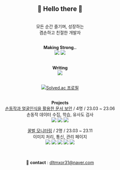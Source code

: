 <div align="center">
  <h2>👋 Hello there 👋</h2>
  
  <br>모든 순간 즐기며, 성장하는<br>
  겸손하고 친절한 개발자<br>

  <!-- <br>몇 달 전에 읽으려고 산 책들<br>
  빠른 시일 내에 다 읽고 독서를 즐기는 습관을 가질 것<br>
  교육 과정도 열심히 잘 따라가서 인턴이 될 것<br>

  <br>결론적으로 친절하고 실력 있는,  협업하고 싶은 개발자가 될 것<br>

  <b> full stack engineer </b> -->

  <br><b>Making Strong..</b><br>
  <img src="https://img.shields.io/badge/C++-00599C?style=flat-square&logo=C%2B%2B&logoColor=white"/>
  <img src="https://img.shields.io/badge/Java-1E8CBE?style=flat-square&logo=java&logoColor=white"/>


  <br><b>Writing</b><br>
  <a href="https://velog.io/@seungtoctoc">
  <img src="https://img.shields.io/badge/velog-20C997?style=flat-square&logo=velog&logoColor=white"/></a>


  <br><a href="https://solved.ac/dltmxor31">
  <img src="http://mazassumnida.wtf/api/v2/generate_badge?boj=dltmxor31" alt="Solved.ac 프로필"/></a>


  <br><b>Projects</b><br>
  <a href="https://github.com/seungtoctoc/HandMotionPassword">손동작과 얼굴인식을 활용한 문서 보안</a> / 4명 / 23.03 ~ 23.06
  <br>손동작 데이터 수집, 학습, 유사도 검사<br>
  <img src="https://img.shields.io/badge/python-3776AB?style=flat-square&logo=python&logoColor=white">
  <img src="https://img.shields.io/badge/tensorflow-FF6F00?style=flat-square&logo=tensorflow&logoColor=white">
  <img src="https://img.shields.io/badge/LSTM-000000?style=flat-square&logo=기술스택아이콘&logoColor=white"><br>

  <a href="https://github.com/seungtoctoc/MonitoringBee">꿀벌 모니터링</a> / 2명 / 23.03 ~ 23.11
  <br>이미지 처리, 통신, 관리 페이지<br>
  <img src="https://img.shields.io/badge/python-3776AB?style=flat-square&logo=python&logoColor=white">
  <img src="https://img.shields.io/badge/Flask-000000?style=flat-square&logo=flask&logoColor=white"/>
  <img src="https://img.shields.io/badge/raspberrypi-A22846?style=flat-square&logo=raspberrypi&logoColor=white">
  <img src="https://img.shields.io/badge/googledrive-4285F4?style=flat-square&logo=googledrive&logoColor=white">
  <img src="https://img.shields.io/badge/Autoencoder-000000?style=flat-square&logo=&logoColor=white"/>



  <br><br>
  📧 <b>contact</b> : dltmxor31@naver.com
</div>
